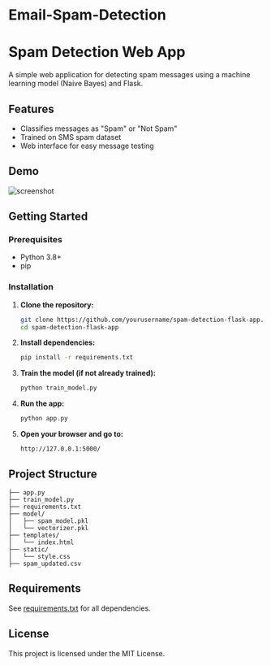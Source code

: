 # Email-Spam-Detection
# Spam Detection Web App

A simple web application for detecting spam messages using a machine learning model (Naive Bayes) and Flask.

## Features

- Classifies messages as "Spam" or "Not Spam"
- Trained on SMS spam dataset
- Web interface for easy message testing

## Demo

![screenshot](screenshot.png) <!-- Add a screenshot if you have one -->

## Getting Started

### Prerequisites

- Python 3.8+
- pip

### Installation

1. **Clone the repository:**
    ```sh
    git clone https://github.com/yourusername/spam-detection-flask-app.git
    cd spam-detection-flask-app
    ```

2. **Install dependencies:**
    ```sh
    pip install -r requirements.txt
    ```

3. **Train the model (if not already trained):**
    ```sh
    python train_model.py
    ```

4. **Run the app:**
    ```sh
    python app.py
    ```

5. **Open your browser and go to:**
    ```
    http://127.0.0.1:5000/
    ```

## Project Structure

```
├── app.py
├── train_model.py
├── requirements.txt
├── model/
│   ├── spam_model.pkl
│   └── vectorizer.pkl
├── templates/
│   └── index.html
├── static/
│   └── style.css
├── spam_updated.csv
```

## Requirements

See [requirements.txt](requirements.txt) for all dependencies.

## License
This project is licensed under the MIT License.

